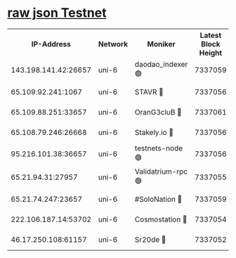 [raw json Testnet](https://rpc-check.junot.stavr.tech/junot/rpc-junot-result.json)
=


<table><tr><th>IP-Address</th><th>Network</th><th>Moniker</th><th>Latest Block Height</th><th>Earliest Block Height</th><th>Catching Up</th><th>Tx Index</th><th>Voting Power</th><th>Scan Time</th></tr><tr><td>143.198.141.42:26657</td><td>uni-6</td><td>daodao_indexer 🟢</td><td>7337059</td><td>1</td><td>False</td><td>off</td><td>0</td><td>2024-01-24T12:19:23.082772138UTC</td></tr><tr><td>65.109.92.241:1067</td><td>uni-6</td><td>STAVR 🔴</td><td>7337056</td><td>1138541</td><td>False</td><td>on</td><td>6053</td><td>2024-01-24T12:19:12.960712959UTC</td></tr><tr><td>65.109.88.251:33657</td><td>uni-6</td><td>OranG3cluB 🔴</td><td>7337061</td><td>1138541</td><td>False</td><td>on</td><td>11</td><td>2024-01-24T12:19:27.566149396UTC</td></tr><tr><td>65.108.79.246:26668</td><td>uni-6</td><td>Stakely.io 🔴</td><td>7337056</td><td>1570872</td><td>False</td><td>on</td><td>1622293</td><td>2024-01-24T12:19:13.317070410UTC</td></tr><tr><td>95.216.101.38:36657</td><td>uni-6</td><td>testnets-node 🟢</td><td>7337056</td><td>1615130</td><td>False</td><td>on</td><td>0</td><td>2024-01-24T12:19:15.803401675UTC</td></tr><tr><td>65.21.94.31:27957</td><td>uni-6</td><td>Validatrium-rpc 🟢</td><td>7337055</td><td>2943363</td><td>False</td><td>on</td><td>0</td><td>2024-01-24T12:19:08.390790629UTC</td></tr><tr><td>65.21.74.247:23657</td><td>uni-6</td><td>#SoloNation 🔴</td><td>7337059</td><td>5208001</td><td>False</td><td>on</td><td>112</td><td>2024-01-24T12:19:22.220841578UTC</td></tr><tr><td>222.106.187.14:53702</td><td>uni-6</td><td>Cosmostation 🔴</td><td>7337054</td><td>5344501</td><td>False</td><td>on</td><td>109003</td><td>2024-01-24T12:19:05.969051199UTC</td></tr><tr><td>46.17.250.108:61157</td><td>uni-6</td><td>Sr20de 🔴</td><td>7337052</td><td>6419777</td><td>False</td><td>on</td><td>37</td><td>2024-01-24T12:19:00.437580000UTC</td></tr></table>